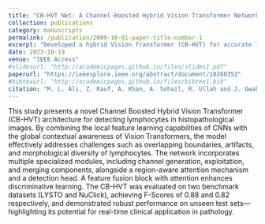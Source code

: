 ```yaml
---
title: "CB-HVT Net: A Channel-Boosted Hybrid Vision Transformer Network for Lymphocyte Detection in Histopathological Images"
collection: publications
category: manuscripts
permalink: /publication/2009-10-01-paper-title-number-1
excerpt: "Developed a hybrid Vision Transformer (CB-HVT) for accurate lymphocyte detection in histopathological images."
date: 2023-10-19
venue: "IEEE Access"
#slidesurl: "http://academicpages.github.io/files/slides1.pdf"
paperurl: "https://ieeexplore.ieee.org/abstract/document/10288352"
#bibtexurl: "http://academicpages.github.io/files/bibtex1.bib"
citation: "M. L. Ali, Z. Rauf, A. Khan, A. Sohail, R. Ullah and J. Gwak, \"CB-HVT Net: A Channel-Boosted Hybrid Vision Transformer Network for Lymphocyte Detection in Histopathological Images,\" in IEEE Access, vol. 11, pp. 115740-115750, 2023, doi: 10.1109/ACCESS.2023.3324383"
---
```

This study presents a novel Channel Boosted Hybrid Vision Transformer (CB-HVT) architecture for detecting lymphocytes in histopathological images. By combining the local feature learning capabilities of CNNs with the global contextual awareness of Vision Transformers, the model effectively addresses challenges such as overlapping boundaries, artifacts, and morphological diversity of lymphocytes. The network incorporates multiple specialized modules, including channel generation, exploitation, and merging components, alongside a region-aware attention mechanism and a detection head. A feature fusion block with attention enhances discriminative learning. The CB-HVT was evaluated on two benchmark datasets (LYSTO and NuClick), achieving F-Scores of 0.88 and 0.82 respectively, and demonstrated robust performance on unseen test sets—highlighting its potential for real-time clinical application in pathology.
